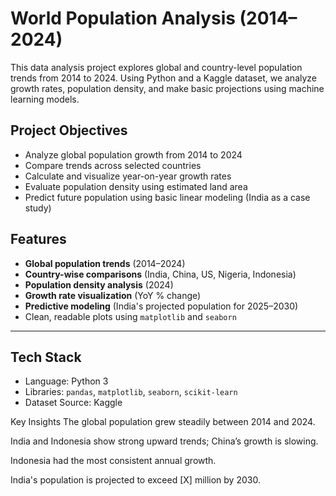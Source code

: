 #  World Population Analysis (2014–2024)

This data analysis project explores global and country-level population trends from 2014 to 2024. Using Python and a Kaggle dataset, we analyze growth rates, population density, and make basic projections using machine learning models.


##  Project Objectives

- Analyze global population growth from 2014 to 2024  
- Compare trends across selected countries  
- Calculate and visualize year-on-year growth rates  
- Evaluate population density using estimated land area  
- Predict future population using basic linear modeling (India as a case study)


##  Features

- **Global population trends** (2014–2024)
- **Country-wise comparisons** (India, China, US, Nigeria, Indonesia)
- **Population density analysis** (2024)
- **Growth rate visualization** (YoY % change)
- **Predictive modeling** (India's projected population for 2025–2030)
- Clean, readable plots using `matplotlib` and `seaborn`

---

##  Tech Stack

- Language: Python 3
- Libraries: `pandas`, `matplotlib`, `seaborn`, `scikit-learn`
- Dataset Source: Kaggle

 
 Key Insights
The global population grew steadily between 2014 and 2024.

India and Indonesia show strong upward trends; China’s growth is slowing.

Indonesia had the most consistent annual growth.

India's population is projected to exceed [X] million by 2030.



